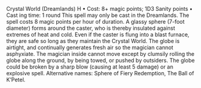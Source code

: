 Crystal World (Dreamlands) H
• Cost:  8+ magic points; 1D3 Sanity points
•
 Cast
ing time: 1 round
This spell may only be cast in the Dreamlands. The spell 
costs 8 magic points per hour of duration. A glassy sphere 
(7-foot diameter) forms around the caster, who is thereby 
insulated against extremes of heat and cold. Even if the 
caster is flung into a blast furnace, they are safe so long 
as they maintain the Crystal World. The globe is airtight, 
and continually generates fresh air so the magician cannot 
asphyxiate. The magician inside cannot move except by clumsily rolling the globe along the ground, by being towed, 
or pushed by outsiders. The globe could be broken by a 
sharp blow (causing at least 5 damage) or an explosive spell.
Alternative names: Sphere of Fiery Redemption, The Ball 
of K’Petel.

